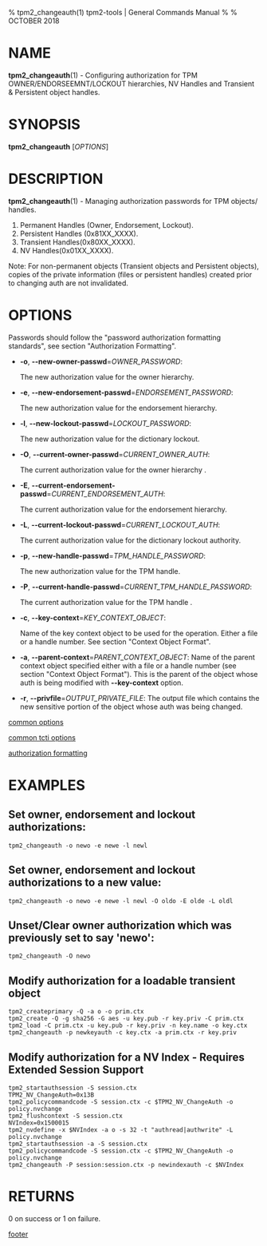 % tpm2_changeauth(1) tpm2-tools | General Commands Manual
%
% OCTOBER 2018

# NAME

**tpm2_changeauth**(1) - Configuring authorization for TPM OWNER/ENDORSEEMNT/LOCKOUT hierarchies, NV Handles and Transient & Persistent object handles.

# SYNOPSIS

**tpm2_changeauth** [*OPTIONS*]

# DESCRIPTION

**tpm2_changeauth**(1) - Managing authorization passwords for TPM objects/ handles.
1. Permanent Handles (Owner, Endorsement, Lockout).
2. Persistent Handles (0x81XX_XXXX).
3. Transient Handles(0x80XX_XXXX).
4. NV Handles(0x01XX_XXXX).

Note: For non-permanent objects (Transient objects and Persistent objects),
copies of the private information (files or persistent handles) created prior
to changing auth are not invalidated.

# OPTIONS

Passwords should follow the "password authorization formatting standards", see section "Authorization Formatting".

  * **-o**, **--new-owner-passwd**=_OWNER\_PASSWORD_:

    The new authorization value for the owner hierarchy.

  * **-e**, **--new-endorsement-passwd**=_ENDORSEMENT\_PASSWORD_:

    The new authorization value for the endorsement hierarchy.

  * **-l**, **--new-lockout-passwd**=_LOCKOUT\_PASSWORD_:

    The new authorization value for the dictionary lockout.

  * **-O**, **--current-owner-passwd**=_CURRENT\_OWNER\_AUTH_:

    The current authorization value for the owner hierarchy .

  * **-E**, **--current-endorsement-passwd**=_CURRENT\_ENDORSEMENT\_AUTH_:

    The current authorization value for the endorsement hierarchy.

  * **-L**, **--current-lockout-passwd**=_CURRENT\_LOCKOUT\_AUTH_:

    The current authorization value for the dictionary lockout authority.

  * **-p**, **--new-handle-passwd**=_TPM\_HANDLE\_PASSWORD_:

    The new authorization value for the TPM handle.

  * **-P**, **--current-handle-passwd**=_CURRENT\_TPM\_HANDLE\_PASSWORD_:

    The current authorization value for the TPM handle .

  * **-c**, **--key-context**=_KEY\_CONTEXT\_OBJECT_:

    Name of the key context object to be used for the operation. Either a file or a handle number. See section "Context Object Format".

  * **-a**, **--parent-context**=_PARENT\_CONTEXT\_OBJECT_:
    Name of the parent context object specified either with a file or a handle number (see section "Context Object Format"). This is the parent of the object whose auth is being modified with **--key-context** option.

  * **-r**, **--privfile**=_OUTPUT\_PRIVATE\_FILE_:
    The output file which contains the new sensitive portion of the object whose auth was being changed.

[common options](common/options.md)

[common tcti options](common/tcti.md)

[authorization formatting](common/password.md)

# EXAMPLES

## Set owner, endorsement and lockout authorizations:
```
tpm2_changeauth -o newo -e newe -l newl
```
## Set owner, endorsement and lockout authorizations to a new value:
```
tpm2_changeauth -o newo -e newe -l newl -O oldo -E olde -L oldl
```
## Unset/Clear owner authorization which was previously set to say 'newo':
```
tpm2_changeauth -O newo
```
## Modify authorization for a loadable transient object
```
tpm2_createprimary -Q -a o -o prim.ctx
tpm2_create -Q -g sha256 -G aes -u key.pub -r key.priv -C prim.ctx
tpm2_load -C prim.ctx -u key.pub -r key.priv -n key.name -o key.ctx
tpm2_changeauth -p newkeyauth -c key.ctx -a prim.ctx -r key.priv
```
## Modify authorization for a NV Index - Requires Extended Session Support
```
tpm2_startauthsession -S session.ctx
TPM2_NV_ChangeAuth=0x13B
tpm2_policycommandcode -S session.ctx -c $TPM2_NV_ChangeAuth -o policy.nvchange
tpm2_flushcontext -S session.ctx
NVIndex=0x1500015
tpm2_nvdefine -x $NVIndex -a o -s 32 -t "authread|authwrite" -L policy.nvchange
tpm2_startauthsession -a -S session.ctx
tpm2_policycommandcode -S session.ctx -c $TPM2_NV_ChangeAuth -o policy.nvchange
tpm2_changeauth -P session:session.ctx -p newindexauth -c $NVIndex
```
# RETURNS

0 on success or 1 on failure.

[footer](common/footer.md)
